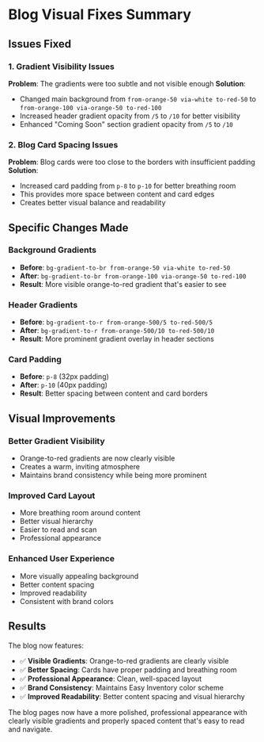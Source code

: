 # Blog Visual Fixes Summary

## Issues Fixed

### 1. **Gradient Visibility Issues**
**Problem**: The gradients were too subtle and not visible enough
**Solution**: 
- Changed main background from `from-orange-50 via-white to-red-50` to `from-orange-100 via-orange-50 to-red-100`
- Increased header gradient opacity from `/5` to `/10` for better visibility
- Enhanced "Coming Soon" section gradient opacity from `/5` to `/10`

### 2. **Blog Card Spacing Issues**
**Problem**: Blog cards were too close to the borders with insufficient padding
**Solution**:
- Increased card padding from `p-8` to `p-10` for better breathing room
- This provides more space between content and card edges
- Creates better visual balance and readability

## Specific Changes Made

### **Background Gradients**
- **Before**: `bg-gradient-to-br from-orange-50 via-white to-red-50`
- **After**: `bg-gradient-to-br from-orange-100 via-orange-50 to-red-100`
- **Result**: More visible orange-to-red gradient that's easier to see

### **Header Gradients**
- **Before**: `bg-gradient-to-r from-orange-500/5 to-red-500/5`
- **After**: `bg-gradient-to-r from-orange-500/10 to-red-500/10`
- **Result**: More prominent gradient overlay in header sections

### **Card Padding**
- **Before**: `p-8` (32px padding)
- **After**: `p-10` (40px padding)
- **Result**: Better spacing between content and card borders

## Visual Improvements

### **Better Gradient Visibility**
- Orange-to-red gradients are now clearly visible
- Creates a warm, inviting atmosphere
- Maintains brand consistency while being more prominent

### **Improved Card Layout**
- More breathing room around content
- Better visual hierarchy
- Easier to read and scan
- Professional appearance

### **Enhanced User Experience**
- More visually appealing background
- Better content spacing
- Improved readability
- Consistent with brand colors

## Results

The blog now features:
- ✅ **Visible Gradients**: Orange-to-red gradients are clearly visible
- ✅ **Better Spacing**: Cards have proper padding and breathing room
- ✅ **Professional Appearance**: Clean, well-spaced layout
- ✅ **Brand Consistency**: Maintains Easy Inventory color scheme
- ✅ **Improved Readability**: Better content spacing and visual hierarchy

The blog pages now have a more polished, professional appearance with clearly visible gradients and properly spaced content that's easy to read and navigate.
